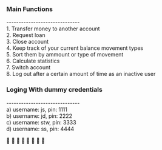 <h3>Main Functions</h3>
------------------------------<br>
 1. Transfer money to another account <br>
 2. Request loan <br>
 3. Close account <br>
 4. Keep track of your current balance movement types <br>
 5. Sort them by ammount or type of movement <br>
 6. Calculate statistics <br>
 7. Switch account <br>
 8. Log out after a certain amount of time as an inactive user <br>

<h3>Loging With dummy credentials</h3>
------------------------------<br>
a) username: js, pin: 1111<br>
b) username: jd, pin: 2222<br>
c) username: stw, pin: 3333<br>
d) username: ss, pin: 4444

🥇  🥇  🥇  🥇 🥇 🥇  🥇 🥇
